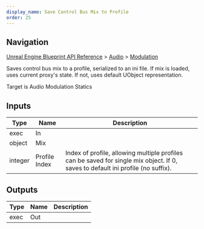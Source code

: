 ```yaml
---
display_name: Save Control Bus Mix to Profile
order: 25
---
```

## Navigation

[Unreal Engine Blueprint API Reference](https://dev.epicgames.com/documentation/en-us/unreal-engine/BlueprintAPI) > [Audio](https://dev.epicgames.com/documentation/en-us/unreal-engine/BlueprintAPI/Audio) > [Modulation](https://dev.epicgames.com/documentation/en-us/unreal-engine/BlueprintAPI/Audio/Modulation)

Saves control bus mix to a profile, serialized to an ini file. If mix is loaded, uses current proxy's state.
If not, uses default UObject representation.

Target is Audio Modulation Statics

## Inputs

| Type | Name | Description |
| --- | --- | --- |
| exec | In |  |
| object | Mix |  |
| integer | Profile Index | Index of profile, allowing multiple profiles can be saved for single mix object. If 0, saves to default ini profile (no suffix). |

## Outputs

| Type | Name | Description |
| --- | --- | --- |
| exec | Out |  |
